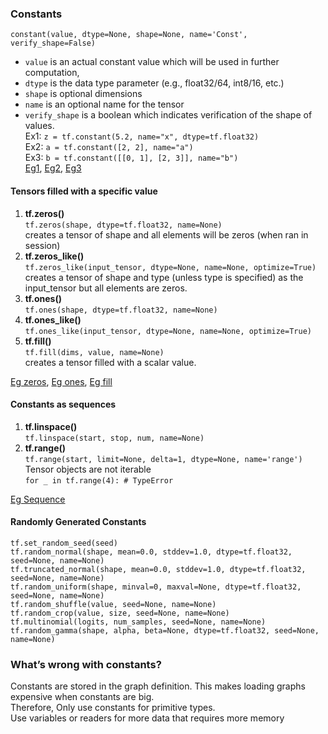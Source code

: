 ### Constants
```constant(value, dtype=None, shape=None, name='Const', verify_shape=False)```
* ```value``` is an actual constant value which will be used in further computation,
* ```dtype``` is the data type parameter (e.g., float32/64, int8/16, etc.)
* ```shape``` is optional dimensions
* ```name``` is an optional name for the tensor
* ```verify_shape``` is a boolean which indicates verification of the shape of values.      
Ex1: ```z = tf.constant(5.2, name="x", dtype=tf.float32)```      
Ex2: ```a = tf.constant([2, 2], name="a")```      
Ex3: ```b = tf.constant([[0, 1], [2, 3]], name="b")```      
[Eg1](../Codes/Constant_Ex_1.ipynb), [Eg2](../Codes/Constant_Ex_2.ipynb), [Eg3](../Codes/Constant_Ex_3.ipynb)   

#### Tensors filled with a specific value
1. **tf.zeros()**     
```tf.zeros(shape, dtype=tf.float32, name=None)```       
creates a tensor of shape and all elements will be zeros (when ran in session)        
2. **tf.zeros_like()**     
```tf.zeros_like(input_tensor, dtype=None, name=None, optimize=True)```     
creates a tensor of shape and type (unless type is specified) as the input_tensor but all elements are zeros.       
3. **tf.ones()**     
```tf.ones(shape, dtype=tf.float32, name=None)```    
4. **tf.ones_like()**     
```tf.ones_like(input_tensor, dtype=None, name=None, optimize=True)```      
5. **tf.fill()**      
```tf.fill(dims, value, name=None)```        
creates a tensor filled with a scalar value.       

[Eg zeros](../Codes/Constant_Ex_Zero.ipynb), [Eg ones](../Codes/Constant_Ex_Ones.ipynb), [Eg fill](../Codes/Constant_Ex_Fill.ipynb)        

#### Constants as sequences
1. **tf.linspace()**       
```tf.linspace(start, stop, num, name=None)```       
2. **tf.range()**      
```tf.range(start, limit=None, delta=1, dtype=None, name='range')```       
Tensor objects are not iterable      
```for _ in tf.range(4): # TypeError```     

[Eg Sequence](../Codes/Constant_Ex_Sequence.ipynb)    

#### Randomly Generated Constants
```tf.set_random_seed(seed)```      
```tf.random_normal(shape, mean=0.0, stddev=1.0, dtype=tf.float32, seed=None, name=None)```     
```tf.truncated_normal(shape, mean=0.0, stddev=1.0, dtype=tf.float32, seed=None, name=None)```     
```tf.random_uniform(shape, minval=0, maxval=None, dtype=tf.float32, seed=None, name=None)```     
```tf.random_shuffle(value, seed=None, name=None)```     
```tf.random_crop(value, size, seed=None, name=None)```     
```tf.multinomial(logits, num_samples, seed=None, name=None)```     
```tf.random_gamma(shape, alpha, beta=None, dtype=tf.float32, seed=None, name=None)```     

### What’s wrong with constants?    
Constants are stored in the graph definition. This makes loading graphs expensive when constants are big.    
Therefore, Only use constants for primitive types.    
Use variables or readers for more data that requires more memory


